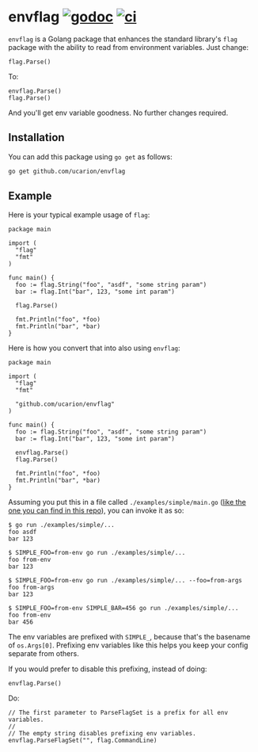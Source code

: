 # envflag [![godoc][godoc-badge]][godoc-url] [![ci][ci-badge]][ci-url]

[godoc-badge]: https://godoc.org/github.com/ucarion/envflag?status.svg
[godoc-url]: https://godoc.org/github.com/ucarion/envflag
[ci-badge]: https://github.com/ucarion/envflag/workflows/CI/badge.svg?branch=master
[ci-url]: https://github.com/ucarion/envflag/actions

`envflag` is a Golang package that enhances the standard library's `flag`
package with the ability to read from environment variables. Just change:

```golang
flag.Parse()
```

To:

```golang
envflag.Parse()
flag.Parse()
```

And you'll get env variable goodness. No further changes required.

## Installation

You can add this package using `go get` as follows:

```bash
go get github.com/ucarion/envflag
```

## Example

Here is your typical example usage of `flag`:

```golang
package main

import (
  "flag"
  "fmt"
)

func main() {
  foo := flag.String("foo", "asdf", "some string param")
  bar := flag.Int("bar", 123, "some int param")

  flag.Parse()

  fmt.Println("foo", *foo)
  fmt.Println("bar", *bar)
}
```

Here is how you convert that into also using `envflag`:

```golang
package main

import (
  "flag"
  "fmt"

  "github.com/ucarion/envflag"
)

func main() {
  foo := flag.String("foo", "asdf", "some string param")
  bar := flag.Int("bar", 123, "some int param")

  envflag.Parse()
  flag.Parse()

  fmt.Println("foo", *foo)
  fmt.Println("bar", *bar)
}
```

Assuming you put this in a file called `./examples/simple/main.go` ([like the
one you can find in this repo](./examples/simple/main.go)), you can invoke it as
so:

```text
$ go run ./examples/simple/...
foo asdf
bar 123

$ SIMPLE_FOO=from-env go run ./examples/simple/...
foo from-env
bar 123

$ SIMPLE_FOO=from-env go run ./examples/simple/... --foo=from-args
foo from-args
bar 123

$ SIMPLE_FOO=from-env SIMPLE_BAR=456 go run ./examples/simple/...
foo from-env
bar 456
```

The env variables are prefixed with `SIMPLE_`, because that's the basename of
`os.Args[0]`. Prefixing env variables like this helps you keep your config
separate from others.

If you would prefer to disable this prefixing, instead of doing:

```golang
envflag.Parse()
```

Do:

```golang
// The first parameter to ParseFlagSet is a prefix for all env variables.
//
// The empty string disables prefixing env variables.
envflag.ParseFlagSet("", flag.CommandLine)
```
